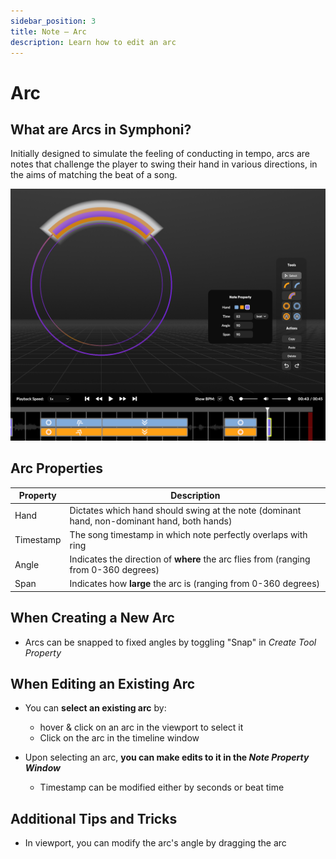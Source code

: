 ```yaml
---
sidebar_position: 3
title: Note — Arc
description: Learn how to edit an arc
---
```


# Arc

<!-- 
## Arc Preview Time Window
The Arc Preview Time Window refers to the amount of time the arc stays in view within the viewport before it overlaps with the ring. The Arc Preview Time Window is exactly equivalent to the **Note Preview Time** dictated in the Setup tab. The longer the **Note Preview Time**, the slower the note.. and the shorter the **Note Preview Time**, the faster the note flies towards the ring.

The time window the player gets to swing at the arc is also dictated by **Note Preview Time**, so the shorter the **Note Preview Time** is, the harder it becomes for the player to score. -->

## What are Arcs in Symphoni?
Initially designed to simulate the feeling of conducting in tempo, arcs are notes that challenge the player to swing their hand in various directions, in the aims of matching the beat of a song.

![Edit Arc](/img/arc-edit.png)

## Arc Properties

| Property      | Description                                                                                 |
|---------------|---------------------------------------------------------------------------------------------|
| Hand          | Dictates which hand should swing at the note (dominant hand, non-dominant hand, both hands) |
| Timestamp     | The song timestamp in which note perfectly overlaps with ring                               |
| Angle         | Indicates the direction of **where** the arc flies from (ranging from 0-360 degrees)        |
| Span          | Indicates how **large** the arc is (ranging from 0-360 degrees)                             |

## When Creating a New Arc
- Arcs can be snapped to fixed angles by toggling "Snap" in _Create Tool Property_

## When Editing an Existing Arc
- You can **select an existing arc** by:

  - hover & click on an arc in the viewport to select it
  - Click on the arc in the timeline window
- Upon selecting an arc, **you can make edits to it in the _Note Property Window_**
  - Timestamp can be modified either by seconds or beat time

## Additional Tips and Tricks
- In viewport, you can modify the arc's angle by dragging the arc
